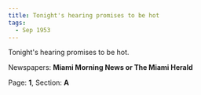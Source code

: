 ```yaml
---  
title: Tonight's hearing promises to be hot  
tags:  
  - Sep 1953  
---  
```

  
Tonight's hearing promises to be hot.  
  
Newspapers: **Miami Morning News or The Miami Herald**  
  
Page: **1**, Section: **A** 
